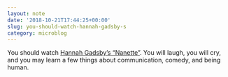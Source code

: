 ```yaml
---
layout: note
date: '2018-10-21T17:44:25+00:00'
slug: you-should-watch-hannah-gadsby-s
category: microblog
---
```

You should watch [Hannah Gadsby’s “Nanette”](https://trakt.tv/movies/hannah-gadsby-nanette-2018). You will laugh, you will cry, and you may learn a few things about communication, comedy, and being human.


